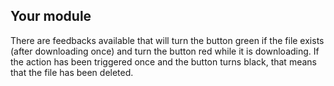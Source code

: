 ## Your module

There are feedbacks available that will turn the button green if the file exists (after downloading once) and turn the button red while it is downloading. If the action has been triggered once and the button turns black, that means that the file has been deleted.
